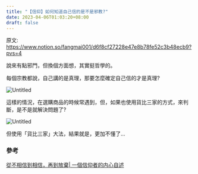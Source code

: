 ```yaml
---
title: "【信仰】如何知道自己信的是不是邪教?"
date: 2023-04-06T01:03:20+08:00
draft: false
---
```


原文: https://www.notion.so/fangmai001/d6f8cf27228e47e8b78fe52c3b48ecb9?pvs=4

說來有點邪門，但換個方面想，其實挺哲學的。

每個宗教都說，自己講的是真理，那要怎麼確定自己信的才是真理?

![Untitled](https://s3-us-west-2.amazonaws.com/secure.notion-static.com/d9a6d8ad-f60c-4230-9269-d868b22d5bc1/Untitled.png)

這樣的情況，在選購商品的時候常遇到，但，如果也使用貨比三家的方式，來判斷，是不是就解決問題了?

![Untitled](https://s3-us-west-2.amazonaws.com/secure.notion-static.com/0f3f09b3-d747-459c-a896-f360ac734f6a/Untitled.png)

但使用「貨比三家」大法，結果就是，更加不懂了…

### 參考

[從不相信到相信，再到放棄| 一個信仰者的内心自述](https://www.youtube.com/watch?v=bI_4qlmL2eQ)
